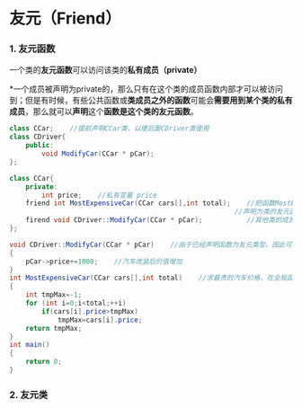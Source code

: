 # 友元（Friend）

### 1. 友元函数

一个类的**友元函数**可以访问该类的**私有成员（private）**

\*一个成员被声明为private的，那么只有在这个类的成员函数内部才可以被访问到；但是有时候，有些公共函数或**类成员之外的函数**可能会**需要用到某个类的私有成员**，那么就可以**声明**这个**函数是这个类的友元函数**。

```java
class CCar;    //提前声明CCar类，以便后面CDriver类使用
class CDriver{
    public:
        void ModifyCar(CCar * pCar);
};

class CCar{
    private:
        int price;    //私有变量 price
    friend int MostExpensiveCar(CCar cars[],int total);    //把函数MostExpensiveCar(不属于类的成员函数，而是全局函数)
                                                        //声明为类的友元函数，这样它就可以访问类CCar里的私有成员price
    firend void CDriver::ModifyCar(CCar * pCar);           //其他类的成员函数，访问CCar类的私有成员price
};

void CDriver::ModifyCar(CCar * pCar)    //由于已经声明函数为友元类型，因此可以在函数内部访问对应的CCar类的私有成员变量price
{
    pCar->price+=1000;    //汽车改装后价值增加
}
int MostExpensiveCar(CCar cars[],int total)    //求最贵的汽车价格，在全局函数里访问对应的CCar类的私有成员变量price
{
    int tmpMax=-1;
    for (int i=0;i<total;++i)
        if(cars[i].price>tmpMax)
            tmpMax=cars[i].price;
    return tmpMax;
}
int main()
{
    return 0;
}
```





### 2. 友元类



